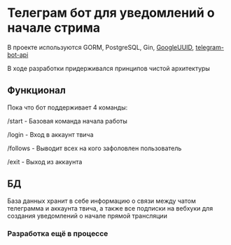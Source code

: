 # Телеграм бот для уведомлений о начале стрима



В проекте используются GORM, PostgreSQL, Gin, [GoogleUUID](https://github.com/google/uuid), [telegram-bot-api](https://github.com/go-telegram-bot-api/telegram-bot-api)

В ходе разработки придерживался принципов чистой архитектуры

## Функционал

Пока что бот поддерживает 4 команды:

/start - Базовая команда начала работы

/login - Вход в аккаунт твича

/follows - Выводит всех на кого зафоловлен пользователь

/exit - Выход из аккаунта

## БД

База данных хранит в себе информацию о связи между чатом телеграмма и аккаунта твича, а также все подписки на вебхуки для создания уведомлений о начале прямой трансляции

### Разработка ещё в процессе
